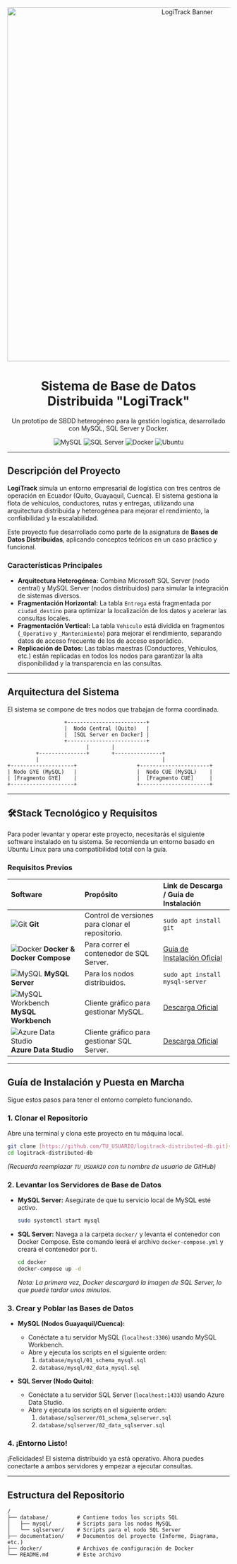 <div align="center">
  <img src="https://i.imgur.com/s6f2B3j.png" alt="LogiTrack Banner" width="800"/>
  <br>
  <h1><strong>Sistema de Base de Datos Distribuida "LogiTrack"</strong></h1>
  <p>Un prototipo de SBDD heterogéneo para la gestión logística, desarrollado con MySQL, SQL Server y Docker.</p>
  
  <p>
    <img src="https://img.shields.io/badge/MySQL-4479A1?style=for-the-badge&logo=mysql&logoColor=white" alt="MySQL">
    <img src="https://img.shields.io/badge/Microsoft%20SQL%20Server-CC2927?style=for-the-badge&logo=microsoftsqlserver&logoColor=white" alt="SQL Server">
    <img src="https://img.shields.io/badge/Docker-2496ED?style=for-the-badge&logo=docker&logoColor=white" alt="Docker">
    <img src="https://img.shields.io/badge/Ubuntu-E95420?style=for-the-badge&logo=ubuntu&logoColor=white" alt="Ubuntu">
  </p>
</div>

---

## **Descripción del Proyecto**

**LogiTrack** simula un entorno empresarial de logística con tres centros de operación en Ecuador (Quito, Guayaquil, Cuenca). El sistema gestiona la flota de vehículos, conductores, rutas y entregas, utilizando una arquitectura distribuida y heterogénea para mejorar el rendimiento, la confiabilidad y la escalabilidad.

Este proyecto fue desarrollado como parte de la asignatura de **Bases de Datos Distribuidas**, aplicando conceptos teóricos en un caso práctico y funcional.

### **Características Principales**

- **Arquitectura Heterogénea:** Combina Microsoft SQL Server (nodo central) y MySQL Server (nodos distribuidos) para simular la integración de sistemas diversos.
- **Fragmentación Horizontal:** La tabla `Entrega` está fragmentada por `ciudad_destino` para optimizar la localización de los datos y acelerar las consultas locales.
- **Fragmentación Vertical:** La tabla `Vehiculo` está dividida en fragmentos (`_Operativo` y `_Mantenimiento`) para mejorar el rendimiento, separando datos de acceso frecuente de los de acceso esporádico.
- **Replicación de Datos:** Las tablas maestras (Conductores, Vehículos, etc.) están replicadas en todos los nodos para garantizar la alta disponibilidad y la transparencia en las consultas.

---

## **Arquitectura del Sistema**

El sistema se compone de tres nodos que trabajan de forma coordinada.

```
                  +-------------------------+
                  |  Nodo Central (Quito)   |
                  |  [SQL Server en Docker] |
                  +-------------------------+
                         |       |
         +---------------+       +---------------+
         |                                       |
+--------------------+                   +----------------------+
| Nodo GYE (MySQL)   |                   |  Nodo CUE (MySQL)    |
| [Fragmento GYE]    |                   |  [Fragmento CUE]     |
+--------------------+                   +----------------------+
```

---

## 🛠**Stack Tecnológico y Requisitos**

Para poder levantar y operar este proyecto, necesitarás el siguiente software instalado en tu sistema. Se recomienda un entorno basado en Ubuntu Linux para una compatibilidad total con la guía.

### **Requisitos Previos**
| Software | Propósito | Link de Descarga / Guía de Instalación |
| :--- | :--- | :--- |
| ![Git](https://img.icons8.com/color/32/000000/git.png) **Git** | Control de versiones para clonar el repositorio. | `sudo apt install git` |
| ![Docker](https://img.icons8.com/color/32/000000/docker.png) **Docker & Docker Compose** | Para correr el contenedor de SQL Server. | [Guía de Instalación Oficial](https://docs.docker.com/engine/install/ubuntu/) |
| ![MySQL](https://img.icons8.com/color/32/000000/mysql-logo.png) **MySQL Server** | Para los nodos distribuidos. | `sudo apt install mysql-server` |
| ![MySQL Workbench](https://i.imgur.com/4J28JdG.png) **MySQL Workbench** | Cliente gráfico para gestionar MySQL. | [Descarga Oficial](https://dev.mysql.com/downloads/workbench/) |
| ![Azure Data Studio](https://i.imgur.com/2nZ2gL4.png) **Azure Data Studio** | Cliente gráfico para gestionar SQL Server. | [Descarga Oficial](https://learn.microsoft.com/es-es/sql/azure-data-studio/download-azure-data-studio) |

---

## **Guía de Instalación y Puesta en Marcha**

Sigue estos pasos para tener el entorno completo funcionando.

### **1. Clonar el Repositorio**
Abre una terminal y clona este proyecto en tu máquina local.
```bash
git clone [https://github.com/TU_USUARIO/logitrack-distributed-db.git](https://github.com/TU_USUARIO/logitrack-distributed-db.git)
cd logitrack-distributed-db
```
*(Recuerda reemplazar `TU_USUARIO` con tu nombre de usuario de GitHub)*

### **2. Levantar los Servidores de Base de Datos**
- **MySQL Server:** Asegúrate de que tu servicio local de MySQL esté activo.
  ```bash
  sudo systemctl start mysql
  ```
- **SQL Server:** Navega a la carpeta `docker/` y levanta el contenedor con Docker Compose. Este comando leerá el archivo `docker-compose.yml` y creará el contenedor por ti.
  ```bash
  cd docker
  docker-compose up -d
  ```
  *Nota: La primera vez, Docker descargará la imagen de SQL Server, lo que puede tardar unos minutos.*

### **3. Crear y Poblar las Bases de Datos**
- **MySQL (Nodos Guayaquil/Cuenca):**
  - Conéctate a tu servidor MySQL (`localhost:3306`) usando MySQL Workbench.
  - Abre y ejecuta los scripts en el siguiente orden:
    1. `database/mysql/01_schema_mysql.sql`
    2. `database/mysql/02_data_mysql.sql`

- **SQL Server (Nodo Quito):**
  - Conéctate a tu servidor SQL Server (`localhost:1433`) usando Azure Data Studio.
  - Abre y ejecuta los scripts en el siguiente orden:
    1. `database/sqlserver/01_schema_sqlserver.sql`
    2. `database/sqlserver/02_data_sqlserver.sql`

### **4. ¡Entorno Listo!**
¡Felicidades! El sistema distribuido ya está operativo. Ahora puedes conectarte a ambos servidores y empezar a ejecutar consultas.

---

## **Estructura del Repositorio**

```
/
├── database/         # Contiene todos los scripts SQL
│   ├── mysql/        # Scripts para los nodos MySQL
│   └── sqlserver/    # Scripts para el nodo SQL Server
├── documentation/    # Documentos del proyecto (Informe, Diagrama, etc.)
├── docker/           # Archivos de configuración de Docker
└── README.md         # Este archivo
```
